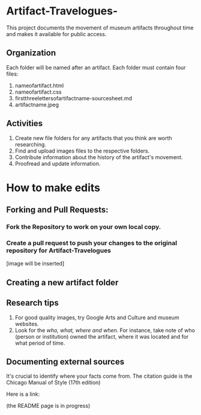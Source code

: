 # Artifact-Travelogues-
This project documents the movement of museum artifacts throughout time and makes it available for public access. 

## Organization 
Each folder will be named after an artifact. Each folder must contain four files:
1. nameofartifact.html
2. nameofartifact.css
3. firstthreelettersofartifactname-sourcesheet.md
4. artifactname.jpeg 


## Activities
1. Create new file folders for any artifacts that you think are worth researching. 
2. Find and upload images files to the respective folders.
3. Contribute information about the history of the artifact's movement. 
4. Proofread and update information.

# How to make edits 

## Forking and Pull Requests:
### Fork the Repository to work on your own local copy. 
### Create a pull request to push your changes to the original repository for Artifact-Travelogues 

[image will be inserted]

## Creating a new artifact folder 
###




## Research tips
1. For good quality images, try Google Arts and Culture and museum websites.
2. Look for the *who, what, where and when.* For instance, take note of who (person or institution) owned the artifact, where it was located and for what period of time. 

## Documenting external sources 
It's crucial to identify where your facts come from. The citation guide is the Chicago Manual of Style (17th edition)  

Here is a link: 

(the README page is in progress)

